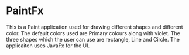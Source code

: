 # PaintFx
This is a Paint application used for drawing different shapes and different color. The default colors used are Primary colours along with violet.  The three shapes which the user can use are rectangle, Line and Circle. The applicaiton uses JavaFx for the UI.

